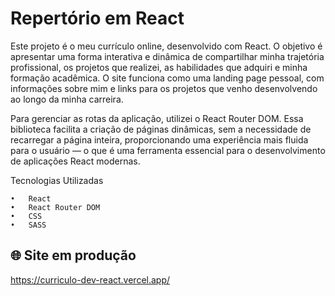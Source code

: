 # Repertório em React

Este projeto é o meu currículo online, desenvolvido com React. O objetivo é apresentar uma forma interativa e dinâmica de compartilhar minha trajetória profissional, os projetos que realizei, as habilidades que adquiri e minha formação acadêmica. O site funciona como uma landing page pessoal, com informações sobre mim e links para os projetos que venho desenvolvendo ao longo da minha carreira.

Para gerenciar as rotas da aplicação, utilizei o React Router DOM. Essa biblioteca facilita a criação de páginas dinâmicas, sem a necessidade de recarregar a página inteira, proporcionando uma experiência mais fluida para o usuário — o que é uma ferramenta essencial para o desenvolvimento de aplicações React modernas.

Tecnologias Utilizadas

	•	React 
	•	React Router DOM
	•	CSS
	•	SASS

 ## 🌐 Site em produção

https://curriculo-dev-react.vercel.app/
